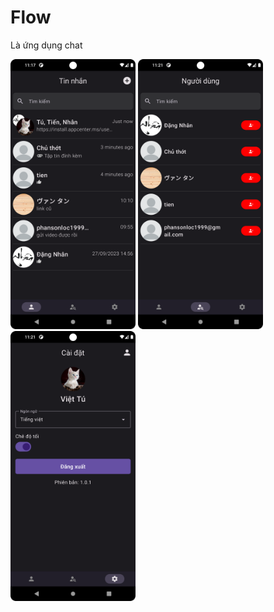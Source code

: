 # Flow
Là ứng dụng chat

<img src="https://github.com/phamviettu3009/flow-folder/blob/main/flow-img/message.png" width="200" height="432" alt="message screen"> <img src="https://github.com/phamviettu3009/flow-folder/blob/main/flow-img/user-list.png" width="200" height="432" alt="users screen"> <img src="https://github.com/phamviettu3009/flow-folder/blob/main/flow-img/setting.png" width="200" height="432" alt="setting screen"> 



